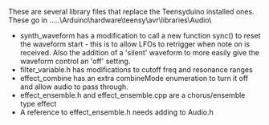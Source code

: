 These are several library files that replace the Teensyduino installed ones. These go in .....\Arduino\hardware\teensy\avr\libraries\Audio\  

- synth_waveform has a modification to call a new function sync() to reset the waveform start - this is to allow LFOs to retrigger when note on is received. Also the addition of a 'silent' waveform to more easily give the waveform control an 'off' setting. 
- filter_variable.h has modifications to cutoff freq and resonance ranges
- effect_combine has an extra combineMode enumeration to turn it off and allow audio to pass through.
- effect_ensemble.h and effect_ensemble.cpp are a chorus/ensemble type effect  
- A reference to effect_ensemble.h needs adding to Audio.h
